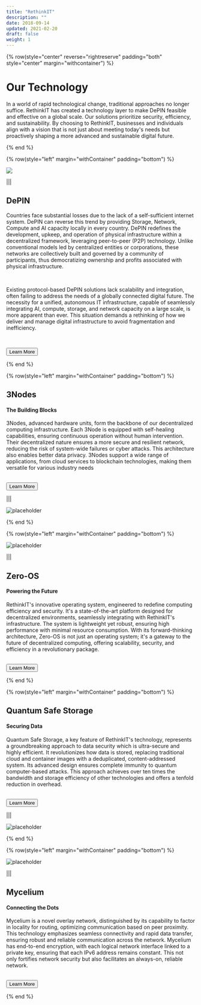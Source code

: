 ```yaml
---
title: "RethinkIT"
description: ""
date: 2018-09-14
updated: 2021-02-20
draft: false
weight: 1
---
```


<!-- section 1 (header) -->

{% row(style="center" reverse="rightreserve" padding="both" style="center" margin="withcontainer") %}

<div class="px-4 md:px-16 lg:px-28">

  # Our Technology

  <p>In a world of rapid technological change, traditional approaches no longer suffice. RethinkIT has created a technology layer to make DePIN feasible and effective on a global scale. Our solutions prioritize security, efficiency, and sustainability. By choosing to RethinkIT, businesses and individuals align with a vision that is not just about meeting today's needs but proactively shaping a more advanced and sustainable digital future. </p>

</div>

{% end %}

<!-- section 2 about -->

{% row(style="left" margin="withContainer" padding="bottom") %}

<div class="container mx-auto"> 

  ![](./img/img_portrait.png#mx-auto)

</div>

|||

<div class="container mx-auto"> 

  ## DePIN

   Countries face substantial losses due to the lack of a self-sufficient internet system. DePIN can reverse this trend by providing Storage, Network, Compute and AI capacity locally in every country. DePIN redefines the development, upkeep, and operation of physical infrastructure within a decentralized framework, leveraging peer-to-peer (P2P) technology. Unlike conventional models led by centralized entities or corporations, these networks are collectively built and governed by a community of participants, thus democratizing ownership and profits associated with physical infrastructure. 

  <br>
  
  Existing protocol-based DePIN solutions lack scalability and integration, often failing to address the needs of a globally connected digital future. The necessity for a unified, autonomous IT infrastructure, capable of seamlessly integrating AI, compute, storage, and network capacity on a large scale, is more apparent than ever. This situation demands a rethinking of how we deliver and manage digital infrastructure to avoid fragmentation and inefficiency.



  <br>

  <button onclick="/about">Learn More</button>
</div>

{% end %}


<!-- section 3 nodes -->

{% row(style="left" margin="withContainer" padding="bottom") %}

## 3Nodes
#### The Building Blocks

<p>3Nodes, advanced hardware units, form the backbone of our decentralized computing infrastructure. Each 3Node is equipped with self-healing capabilities, ensuring continuous operation without human intervention. Their decentralized nature ensures a more secure and resilient network, reducing the risk of system-wide failures or cyber attacks. This architecture also enables better data privacy. 3Nodes support a wide range of applications, from cloud services to blockchain technologies, making them versatile for various industry needs
</p>
<br>

<button onclick="yourlink">
  Learn More
</button>

|||

![placeholder](./img/node.png#mx-auto)

{% end %}


<!-- section 4 solutions -->

{% row(style="left" margin="withContainer" padding="bottom") %}

![placeholder](./img/zero.png#mx-auto)

|||

## Zero-OS
#### Powering the Future


<p>RethinkIT's innovative operating system, engineered to redefine computing efficiency and security. It's a state-of-the-art platform designed for decentralized environments, seamlessly integrating with RethinkIT's infrastructure. The system is lightweight yet robust, ensuring high performance with minimal resource consumption. With its forward-thinking architecture, Zero-OS is not just an operating system; it's a gateway to the future of decentralized computing, offering scalability, security, and efficiency in a revolutionary package.
</p>

<br>

<button onclick="yourlink">
  Learn More
</button>

{% end %}

<!-- section 5 news -->

{% row(style="left" margin="withContainer" padding="bottom") %}

## Quantum Safe Storage
#### Securing Data

<p>Quantum Safe Storage, a key feature of RethinkIT's technology, represents a groundbreaking approach to data security which is ultra-secure and highly efficient. It revolutionizes how data is stored, replacing traditional cloud and container images with a deduplicated, content-addressed system. Its advanced design ensures complete immunity to quantum computer-based attacks. This approach achieves over ten times the bandwidth and storage efficiency of other technologies and offers a tenfold reduction in overhead. 
</p>

<br>

<button onclick="yourlink">
  Learn More
</button>

|||

![placeholder](./img/quantum.png#mx-auto)

{% end %}


<!-- section 4 solutions -->

{% row(style="left" margin="withContainer" padding="bottom") %}

![placeholder](./img/mycelium.png#mx-auto)

|||

## Mycelium
#### Connecting the Dots


<p>Mycelium is a novel overlay network, distinguished by its capability to factor in locality for routing, optimizing communication based on peer proximity. This technology emphasizes seamless connectivity and rapid data transfer, ensuring robust and reliable communication across the network. Mycelium has end-to-end encryption, with each logical network interface linked to a private key, ensuring that each IPv6 address remains constant. This not only fortifies network security but also facilitates an always-on, reliable network.
</p>

<br>

<button onclick="yourlink">
  Learn More
</button>

{% end %}


